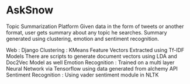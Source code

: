 # AskSnow
Topic Summarization Platform
Given data in the form of tweets or another format, user gets summary about any topic he searches.
Summary generated using clustering, emotion and sentiment recognition.

Web : Django
Clustering : KMeans
Feature Vectors Extracted using Tf-IDF Models
There are scripts to generate document vectors using LDA and Doc2Vec Model as well
Emotion Recognition : Trained on a multi layer Neural Network via Tensorflow using data generated from alchemy API
Sentiment Recognition : Using vader sentiment module in NLTK
